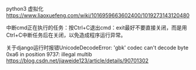 python3 虚拟化
https://www.liaoxuefeng.com/wiki/1016959663602400/1019273143120480

中断cmd正在执行的任务：按Ctrl+C退出cmd：exit最好不要直接关闭，而是用Ctrl+C中断任务后在关闭，以免造成程序运行异常。

关于django运行时报错UnicodeDecodeError: 'gbk' codec can't decode byte 0xa6 in position 9737: illegal multib
https://blog.csdn.net/jiaweide123/article/details/90701302